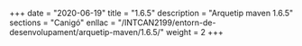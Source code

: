 +++
date        = "2020-06-19"
title       = "1.6.5"
description = "Arquetip maven 1.6.5"
sections    = "Canigó"
enllac		= "/INTCAN2199/entorn-de-desenvolupament/arquetip-maven/1.6.5/"
weight		= 2
+++
